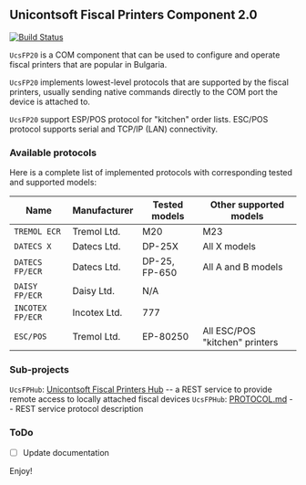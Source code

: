 ## Unicontsoft Fiscal Printers Component 2.0

[![Build Status](https://dev.azure.com/wqweto0976/UcsFP20/_apis/build/status/wqweto.UcsFiscalPrinters?branchName=master)](https://dev.azure.com/wqweto0976/UcsFP20/_build/latest?definitionId=1&branchName=master)


`UcsFP20` is a COM component that can be used to configure and operate fiscal printers that are popular in Bulgaria.

`UcsFP20` implements lowest-level protocols that are supported by the fiscal printers, usually sending native commands directly to the COM port the device is attached to.

`UcsFP20` support ESP/POS protocol for "kitchen" order lists. ESC/POS protocol supports serial and TCP/IP (LAN) connectivity.

### Available protocols

Here is a complete list of implemented protocols with corresponding tested and supported models:

Name             | Manufacturer | Tested models  | Other supported models
----             | ------------ | -------------  | ----------------------
`TREMOL ECR`     | Tremol Ltd.  | M20            | M23
`DATECS X`       | Datecs Ltd.  | DP-25X         | All X models
`DATECS FP/ECR`  | Datecs Ltd.  | DP-25, FP-650  | All A and B models
`DAISY FP/ECR`   | Daisy Ltd.   | N/A            |
`INCOTEX FP/ECR` | Incotex Ltd. | 777            |
`ESC/POS`        | Tremol Ltd.  | EP-80250       | All ESC/POS "kitchen" printers

### Sub-projects

`UcsFPHub`: [Unicontsoft Fiscal Printers Hub](contrib/UcsFPHub) -- a REST service to provide remote access to locally attached fiscal devices
`UcsFPHub`: [PROTOCOL.md](contrib/UcsFPHub/PROTOCOL.md) -- REST service protocol description
 
### ToDo

  - [ ] Update documentation 

Enjoy!
